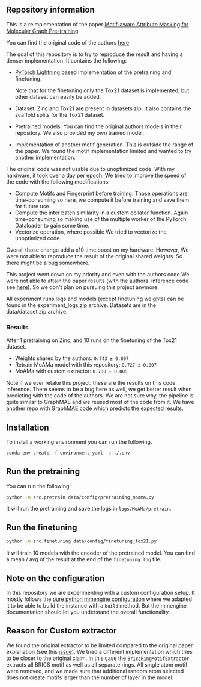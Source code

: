 
## Repository information

This is a reimplementation of the paper [Motif-aware Attribute Masking for Molecular Graph Pre-training](https://arxiv.org/abs/2309.04589)

You can find the original code of the authors [here](https://github.com/einae-nd/MoAMa-dev)


The goal of this repository is to try to reproduce the result and having a denser implementation.
It contains the following:

- [PyTorch Lightning](https://lightning.ai/docs/pytorch/stable/) based implementation of the pretraining and finetuning.

    Note that for the finetuning only the Tox21 dataset is implemented, but other dataset can easily be added.

- Dataset: Zinc and Tox21 are present in datasets.zip. It also contains the scaffold splits for the Tox21 dataset.

- Pretrained models: You can find the original authors models in their repository. We also provided my own trained model.

- Implementation of another motif generation. This is outside the range of the paper. We found the motif implementation limited and wanted to try another implementation.


The original code was not usable due to unoptimized code. With my hardware, it took
over a day per epoch. We tried to improve the speed of the code with the following modifications:

- Compute Motifs and Fingerprint before training. Those operations are time-consuming so here,
    we compute it before training and save them for future use.
- Compute the inter batch similarity in a custom collator function. Again time-consuming so making use
    of the multiple worker of the PyTorch Dataloader to gain some time.
- Vectorize operation, where possible We tried to vectorize the unoptimized code.

Overall those change add a x10 time boost on my hardware. However, We were not able
to reproduce the result of the original shared weights. So there might be a bug somewhere.

This project went down on my priority and even with the authors code We were not able to attain
the paper results (with the authors' inference code see [here](https://github.com/einae-nd/MoAMa-dev/issues/4)). So we don't plan on pursuing this project anymore.

All experiment runs logs and models (except finetuning weights) can be found in the experiment_logs.zip archive. Datasets are in the data/dataset.zip archive.

### Results

After 1 pretraining on Zinc, and 10 runs on the finetuning of the Tox21 dataset.

- Weights shared by the authors: `0.743 ± 0.007`
- Retrain MoAMa model with this repository: `0.727 ± 0.007`
- MoAMa with custom extractor: `0.730 ± 0.005`

Note if we ever retake this project: these are the results on this code inference. There seems to be a bug here
as well, we get better result when predicting with the code of the authors.
We are not sure why, the pipeline is quite similar to GraphMAE and we reused most of the code
from it. We have another repo with GraphMAE code which predicts the expected results.


## Installation

To install a working environment you can run the following.

```bash
conda env create -f environment.yaml -p ./.env
```

## Run the pretraining

You can run the following:

```bash
python -m src.pretrain data/config/pretraining_moama.py
```

It will run the pretraining and save the logs in `logs/MoAMa/pretrain`.


## Run the finetuning

```bash
python -m src.finetuning data/config/finetuning_tox21.py
```

It will train 10 models with the encoder of the pretrained model. You can find a mean / avg of the result at the end of the `finetuning.log` file.


## Note on the configuration

In this repository we are experimenting with a custom configuration setup. It mostly follows
the [pure python mmengine configuration](https://mmengine.readthedocs.io/en/latest/advanced_tutorials/config.html#a-pure-python-style-configuration-file-beta)
where we adapted it to be able to build the instance with a `build` method.
But the mmengine documentation should let you understand the overall functionality.

## Reason for Custom extractor

We found the original extractor to be limited compared to the original paper explanation (see this [issue](https://github.com/einae-nd/MoAMa-dev/issues/3)),
We tried a different implementation which tries to be closer to the original claim.
In this case the `BricsRingMotifExtractor` extracts all BRICS motif as well as all
separate rings. All single atom motif were removed, and we made sure that additional
random atom selected does not create motifs larger than the number of layer in the model.
